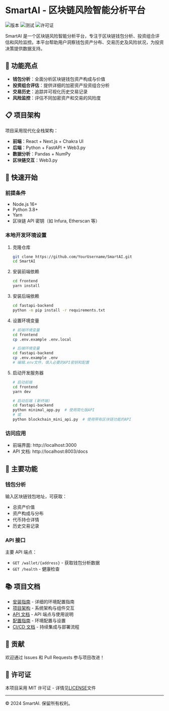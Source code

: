 # SmartAI - 区块链风险智能分析平台

![版本](https://img.shields.io/badge/版本-1.0.0-blue.svg)
![测试](https://img.shields.io/badge/测试-通过-green.svg)
![许可证](https://img.shields.io/badge/许可证-MIT-yellow.svg)

SmartAI 是一个区块链风险智能分析平台，专注于区块链钱包分析、投资组合评估和风险监控。本平台帮助用户洞察钱包资产分布、交易历史及风险状况，为投资决策提供数据支持。

## 🚀 功能亮点

- **钱包分析**：全面分析区块链钱包资产构成与价值
- **投资组合评估**：提供详细的加密资产投资组合分析
- **交易历史**：追踪并可视化历史交易记录
- **风险监控**：评估不同加密资产和交易的风险度

## 📋 项目架构

项目采用现代化全栈架构：

- **前端**：React + Next.js + Chakra UI
- **后端**：Python + FastAPI + Web3.py
- **数据分析**：Pandas + NumPy
- **区块链交互**：Web3.py

## 🔧 快速开始

### 前提条件

- Node.js 16+
- Python 3.8+
- Yarn
- 区块链 API 密钥（如 Infura, Etherscan 等）

### 本地开发环境设置

1. 克隆仓库

   ```bash
   git clone https://github.com/YourUsername/SmartAI.git
   cd SmartAI
   ```

2. 安装前端依赖

   ```bash
   cd frontend
   yarn install
   ```

3. 安装后端依赖

   ```bash
   cd fastapi-backend
   python -m pip install -r requirements.txt
   ```

4. 设置环境变量

   ```bash
   # 前端环境变量
   cd frontend
   cp .env.example .env.local

   # 后端环境变量
   cd fastapi-backend
   cp .env.example .env
   # 编辑.env文件，填入必要的API密钥和配置
   ```

5. 启动开发服务器

   ```bash
   # 启动前端
   cd frontend
   yarn dev

   # 启动后端 (新终端)
   cd fastapi-backend
   python minimal_app.py  # 使用简化版API
   # 或
   python blockchain_mini_api.py  # 使用带有区块链功能的API
   ```

### 访问应用

- 前端界面: http://localhost:3000
- API 文档: http://localhost:8003/docs

## 📱 主要功能

### 钱包分析

输入区块链钱包地址，可获取：

- 总资产价值
- 资产构成与分布
- 代币持仓详情
- 历史交易记录

### API 接口

主要 API 端点：

- `GET /wallet/{address}` - 获取钱包分析数据
- `GET /health` - 健康检查

## 📚 项目文档

- [安装指南](docs/SETUP_GUIDE.md) - 详细的环境配置指南
- [项目架构](docs/ARCHITECTURE.md) - 系统架构与组件交互
- [API 文档](docs/api.md) - API 端点与使用说明
- [配置指南](docs/configuration.md) - 环境配置与设置
- [CI/CD 文档](docs/CI_CD.md) - 持续集成与部署流程

## 🤝 贡献

欢迎通过 Issues 和 Pull Requests 参与项目改进！

## 📜 许可证

本项目采用 MIT 许可证 - 详情见[LICENSE](LICENSE)文件

---

© 2024 SmartAI. 保留所有权利。
